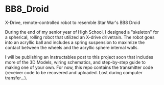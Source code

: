 # BB8_Droid
X-Drive, remote-controlled robot to resemble Star War's BB8 Droid

During the end of my senior year of High School, I designed a "skeleton" for a spherical, rolling robot that utilized an X-drive drivetrain. The robot goes into an acryllic ball
and includes a spring suspension to maximize the contact between the wheels and the acryllic sphere internal walls. 

I will be publishing an Instructables post to this project soon that includes more of the 3D Models, wiring schematics, and step-by-step guide to making one of your own. For now,
this repo contains the transmitter code (receiver code to be recovered and uploaded. Lost during computer transfer...). 

